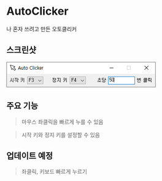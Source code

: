# AutoClicker
나 혼자 쓰려고 만든 오토클리커

## 스크린샷
![](screenshot.png)

## 주요 기능
> 마우스 좌클릭을 빠르게 누를 수 있음

> 시작 키와 정지 키를 설정할 수 있음

## 업데이트 예정

> 좌클릭, 키보드 빠르게 누르기